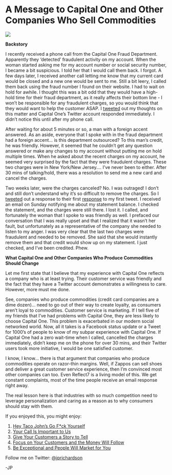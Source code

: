 <!--
id: 1251165617
link: http://techneur.com/post/1251165617/a-message-to-capital-one-and-other-companies-who-sell
slug: a-message-to-capital-one-and-other-companies-who-sell
date: Tue Oct 05 2010 16:38:09 GMT-0500 (CDT)
publish: 2010-10-05
tags: customer-service, zappos
-->


A Message to Capital One and Other Companies Who Sell Commodities
=================================================================

![](http://media.tumblr.com/tumblr_l9sx2pHlzI1qzbc4f.jpg)

**Backstory**

I recently received a phone call from the Capital One Fraud Department.
Apparently they ‘detected’ fraudulent activity on my account. When the
woman started asking me for my account number or social security number,
I became a bit suspicious. I told her that I would call them back. I
forgot. A few days later, I received another call letting me know that
my current card would be closed and a new one would be sent to me. Still
a bit leery, I called them back using the fraud number I found on their
website. I had to wait on hold for awhile. I thought this was a bit odd
that they would have a high-hold time for their fraud department, as it
really affects their bottom line - I won’t be responsible for any
fraudulent charges, so you would think that they would want to help the
customer ASAP. I
[tweeted](http://twitter.com/#!/jprichardson/status/24710714594) out my
thoughts on this matter and Capital One’s Twitter account responded
immediately. I didn’t notice this until after my phone call.

After waiting for about 5 minutes or so, a man with a foreign accent
answered. As an aside, everyone that I spoke with in the fraud
department had a foreign accent… is this department outsourced? To this
man’s credit, he was friendly. However, it seemed that he couldn’t get
any question answered or make any changes to my account without putting
me on hold multiple times. When he asked about the recent charges on my
account, he seemed very surprised by the fact that they were fraudulent
charges. These two charges were in New York/New Jersey…. I’ve never been
to either. After 30 mins of talking/hold, there was a resolution to send
me a new card and cancel the charges.

Two weeks later, were the charges canceled? No. I was outraged! I don’t
and still don’t understand why it’s so difficult to remove the charges.
So I [tweeted](http://twitter.com/#!/jprichardson/status/26105968960)
out a response to their first
[response](http://twitter.com/#!/AskCapitalOne/status/24753559906) to my
first tweet. I received an email on Sunday notifying me about my
statement balance. I checked the statement, and the charges were still
there. I lost it. I called, and fortunately the woman that I spoke to
was friendly as well. I prefaced our conversation that I was really
upset and that I realized that it wasn’t her fault, but unfortunately as
a representative of the company she needed to listen to my anger. I was
very clear that the last two charges were fraudulent and needed to be
removed. She said that she would instantly remove them and that credit
would show up on my statement. I just checked, and I’ve been credited.
Phew.

**What Capital One and Other Companies Who Produce Commodities Should
Change**

Let me first state that I believe that my experience with Capital One
reflects a company who is at least trying. Their customer service was
friendly and the fact that they have a Twitter account demonstrates a
willingness to care. However, more must me done.

See, companies who produce commodities (credit card companies are a dime
dozen)… need to go out of their way to create loyalty, as consumers
aren’t loyal to commodities. Customer service is marketing. If I tell
five of my friends that I’ve had problems with Capital One, they are
less likely to choose Capital One. This problem is exacerbated in our
modern social networked world. Now, all it takes is a Facebook status
update or a Tweet for 1000’s of people to know of my subpar experience
with Capital One. If Capital One had a zero wait-time when I called,
cancelled the charges immediately, didn’t keep me on the phone for over
30 mins, and their Twitter users took more initiative, I would be one
satisfied customer. 

I know, I know… there is that argument that companies who produce
commodities operate on razor-thin margins. Well, if Zappos can sell
shoes and deliver a great customer service experience, then I’m
convinced most other companies can too. Even Reflect7 is a living model
of this. We get constant complaints, most of the time people receive an
email response right away.

The real lesson here is that industries with so much competition need to
leverage personalization and caring as a reason as to why consumers
should stay with them.

If you enjoyed this, you might enjoy:

1.  [Hey Taco John’s Go F\*ck
    Yourself](http://techneur.com/post/564894016/hey-taco-johns-go-f-ck-yourselves-a-failure-to)
2.  [Your Call Is Important to
    Us](http://techneur.com/post/874855332/your-call-is-important-to-us)
3.  [Give Your Customers a Story to
    Tell](http://techneur.com/post/830872725/give-your-customers-a-story-to-tell)
4.  [Focus on Your Customers and the Money Will
    Follow](http://techneur.com/post/756645540/focus-on-your-customers-and-the-money-will-follow)
5.  [Be Exceptional and People Will Market for
    You](http://techneur.com/post/682647739/be-exceptional-and-people-will-market-for-you)

Follow me on Twitter: [@jprichardson](http://twitter.com/jprichardson)

-JP

